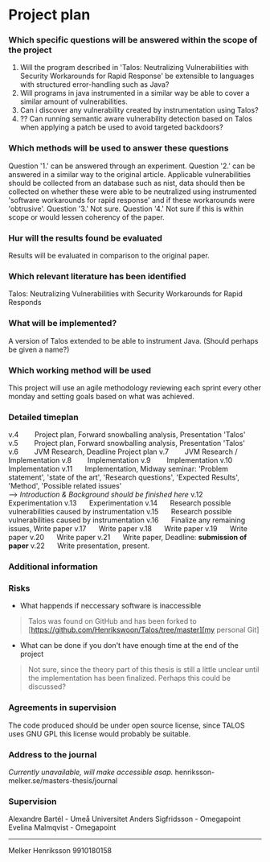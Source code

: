 # Project plan
### Which specific questions will be answered within the scope of the project
1. Will the program described in 'Talos: Neutralizing Vulnerabilities with Security Workarounds for Rapid Response' be extensible to languages with structured error-handling such as Java?
2. Will programs in java instrumented in a similar way be able to cover a similar amount of vulnerabilities.
3. Can i discover any vulnerability created by instrumentation using Talos?
4. ?? Can running semantic aware vulnerability detection based on Talos when applying a patch be used to avoid targeted backdoors?
### Which methods will be used to answer these questions
Question '1.' can be answered through an experiment. 
Question '2.' can be answered in a similar way to the original article. Applicable vulnerabilities should be collected from an database such as nist, data should then be collected on whether these were able to be neutralized using instrumented 'software workarounds for rapid response' and if these workarounds were 'obtrusive'.
Question '3.' Not sure. 
Question '4.' Not sure if this is within scope or would lessen coherency of the paper.

### Hur will the results found be evaluated
Results will be evaluated in comparison to the original paper.

### Which relevant literature has been identified
Talos: Neutralizing Vulnerabilities with Security Workarounds for Rapid Responds

### What will be implemented?
A version of Talos extended to be able to instrument Java.
(Should perhaps be given a name?)

### Which working method will be used
This project will use an agile methodology reviewing each sprint every other monday and setting goals based on what was achieved.

### Detailed timeplan 
v.4&emsp;&emsp; Project plan, Forward snowballing analysis, Presentation 'Talos'
v.5&emsp;&emsp; Project plan, Forward snowballing analysis, Presentation 'Talos'
v.6&emsp;&emsp; JVM Research, Deadline Project plan
v.7&emsp;&emsp; JVM Research / Implementation
v.8&emsp;&emsp; Implementation
v.9&emsp;&emsp; Implementation
v.10&emsp;&ensp; Implementation
v.11&emsp;&ensp; Implementation, Midway seminar: 'Problem statement', 'state of the art', 'Research questions', 'Expected Results', 'Method', 'Possible related issues' <br/>--> _Introduction & Background should be finished here_
v.12&emsp;&ensp; Experimentation
v.13&emsp;&ensp; Experimentation
v.14&emsp;&ensp; Research possible vulnerabilities caused by instrumentation
v.15&emsp;&ensp; Research possible vulnerabilities caused by instrumentation
v.16&emsp;&ensp; Finalize any remaining issues, Write paper
v.17&emsp;&ensp; Write paper
v.18&emsp;&ensp; Write paper
v.19&emsp;&ensp; Write paper
v.20&emsp;&ensp; Write paper
v.21&emsp;&ensp; Write paper, Deadline: **submission of paper**
v.22&emsp;&ensp; Write presentation, present.
### Additional information

### Risks 
 - What happends if neccessary software is inaccessible
 > Talos was found on GitHub and has been forked to [https://github.com/Henrikswoon/Talos/tree/master][my personal Git]
 - What can be done if you don't have enough time at the end of the project
 > Not sure, since the theory part of this thesis is still a little unclear until the implementation has been finalized. Perhaps this could be discussed? 

### Agreements in supervision
The code produced should be under open source license, since TALOS uses GNU GPL this license would probably be suitable.

### Address to the journal
_Currently unavailable, will make accessible asap._
henriksson-melker.se/masters-thesis/journal

### Supervision
Alexandre Bartél    - Umeå Universitet
Anders Sigfridsson  - Omegapoint
Evelina Malmqvist   - Omegapoint

---
Melker Henriksson
9910180158
